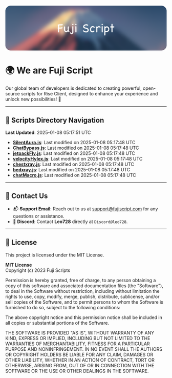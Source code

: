 ![Banner](.github/b.webp)

# 🌍 **We are Fuji Script**

Our global team of developers is dedicated to creating powerful, open-source scripts for Rise Client, designed to enhance your experience and unlock new possibilities! 🌟

---
<!-- SCRIPTS_NAVIGATION_START -->
## 📂 **Scripts Directory Navigation**

**Last Updated**: 2025-01-08 05:17:51 UTC

- **[SilentAura.js](scripts/SilentAura.js)**: Last modified on 2025-01-08 05:17:48 UTC
- **[ChatBypass.js](scripts/ChatBypass.js)**: Last modified on 2025-01-08 05:17:48 UTC
- **[jetpackFly.js](scripts/jetpackFly.js)**: Last modified on 2025-01-08 05:17:48 UTC
- **[velocityHylex.js](scripts/velocityHylex.js)**: Last modified on 2025-01-08 05:17:48 UTC
- **[chestxray.js](scripts/chestxray.js)**: Last modified on 2025-01-08 05:17:48 UTC
- **[bedxray.js](scripts/bedxray.js)**: Last modified on 2025-01-08 05:17:48 UTC
- **[chatMacro.js](scripts/chatMacro.js)**: Last modified on 2025-01-08 05:17:48 UTC

<!-- SCRIPTS_NAVIGATION_END -->

---

## 💬 **Contact Us**  
- 📬 **Support Email**: Reach out to us at [support@fujiscript.com](mailto:support@fujiscript.com) for any questions or assistance.  
- 💬 **Discord**: Contact **Leo728** directly at `Discord@leo728`.

---

## 📜 **License**

This project is licensed under the MIT License.  

**MIT License**  
Copyright (c) 2023 Fuji Scripts  

Permission is hereby granted, free of charge, to any person obtaining a copy of this software and associated documentation files (the "Software"), to deal in the Software without restriction, including without limitation the rights to use, copy, modify, merge, publish, distribute, sublicense, and/or sell copies of the Software, and to permit persons to whom the Software is furnished to do so, subject to the following conditions:  

The above copyright notice and this permission notice shall be included in all copies or substantial portions of the Software.  

THE SOFTWARE IS PROVIDED "AS IS", WITHOUT WARRANTY OF ANY KIND, EXPRESS OR IMPLIED, INCLUDING BUT NOT LIMITED TO THE WARRANTIES OF MERCHANTABILITY, FITNESS FOR A PARTICULAR PURPOSE AND NONINFRINGEMENT. IN NO EVENT SHALL THE AUTHORS OR COPYRIGHT HOLDERS BE LIABLE FOR ANY CLAIM, DAMAGES OR OTHER LIABILITY, WHETHER IN AN ACTION OF CONTRACT, TORT OR OTHERWISE, ARISING FROM, OUT OF OR IN CONNECTION WITH THE SOFTWARE OR THE USE OR OTHER DEALINGS IN THE SOFTWARE.  

